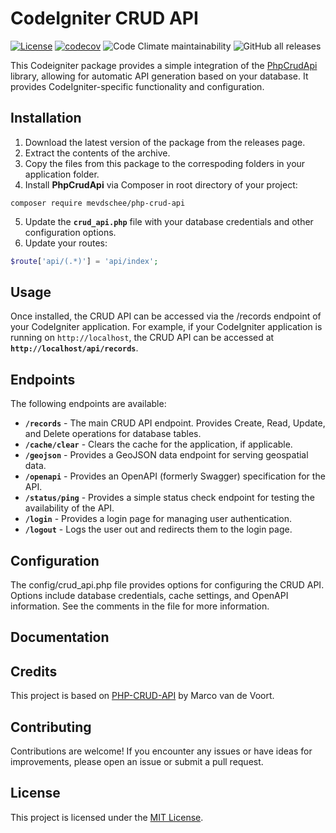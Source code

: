 # CodeIgniter CRUD API
[![License](https://img.shields.io/badge/License-MIT-blue.svg)](https://opensource.org/licenses/MIT) [![codecov](https://codecov.io/gh/drkNsubuga/codeigniter-crud-api/branch/main/graph/badge.svg)](https://codecov.io/gh/drkNsubuga/codeigniter-crud-api) ![Code Climate maintainability](https://img.shields.io/codeclimate/maintainability/drkNsubuga/codeigniter-crud-api)
 ![GitHub all releases](https://img.shields.io/github/downloads/drkNsubuga/codeigniter-crud-api/total) 

This Codeigniter package provides a simple integration of the [PhpCrudApi](https://github.com/mevdschee/php-crud-api) library, allowing for automatic API generation based on your database.  It provides CodeIgniter-specific functionality and configuration.

## Installation
1. Download the latest version of the package from the releases page.
2. Extract the contents of the archive.
3. Copy the files from this package to the correspoding folders in your application folder. 
4. Install **PhpCrudApi** via Composer in root directory of your project: 
```console
composer require mevdschee/php-crud-api
```
5. Update the **`crud_api.php`** file with your database credentials and other configuration options.
6. Update your routes:
```php
$route['api/(.*)'] = 'api/index';
```

## Usage
Once installed, the CRUD API can be accessed via the /records endpoint of your CodeIgniter application. For example, if your CodeIgniter application is running on `http://localhost`, the CRUD API can be accessed at **`http://localhost/api/records`**.

## Endpoints
The following endpoints are available:

* **`/records`** - The main CRUD API endpoint. Provides Create, Read, Update, and Delete operations for database tables.
* **`/cache/clear`** - Clears the cache for the application, if applicable.
* **`/geojson`** - Provides a GeoJSON data endpoint for serving geospatial data.
* **`/openapi`** - Provides an OpenAPI (formerly Swagger) specification for the API.
* **`/status/ping`** - Provides a simple status check endpoint for testing the availability of the API.
* **`/login`** - Provides a login page for managing user authentication.
* **`/logout`** - Logs the user out and redirects them to the login page.

## Configuration
The config/crud_api.php file provides options for configuring the CRUD API. Options include database credentials, cache settings, and OpenAPI information. See the comments in the file for more information.

## Documentation 

## Credits
This project is based on [PHP-CRUD-API](https://github.com/mevdschee/php-crud-api) by Marco van de Voort.

## Contributing
Contributions are welcome! If you encounter any issues or have ideas for improvements, please open an issue or submit a pull request.

## License
This project is licensed under the [MIT License](https://github.com/drkNsubuga/codeigniter-crud-api/blob/main/LICENSE).
